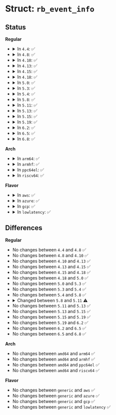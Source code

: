 # Struct: <code>rb_event_info</code>

## Status
<b>Regular</b>
<ul>
<li>
<details>
<summary>In <code>4.4</code>: ✅</summary>

```c
struct rb_event_info {
    u64 ts;
    u64 delta;
    long unsigned int length;
    struct buffer_page *tail_page;
    int add_timestamp;
};
```
</details>
</li>
<li>
<details>
<summary>In <code>4.8</code>: ✅</summary>

```c
struct rb_event_info {
    u64 ts;
    u64 delta;
    long unsigned int length;
    struct buffer_page *tail_page;
    int add_timestamp;
};
```
</details>
</li>
<li>
<details>
<summary>In <code>4.10</code>: ✅</summary>

```c
struct rb_event_info {
    u64 ts;
    u64 delta;
    long unsigned int length;
    struct buffer_page *tail_page;
    int add_timestamp;
};
```
</details>
</li>
<li>
<details>
<summary>In <code>4.13</code>: ✅</summary>

```c
struct rb_event_info {
    u64 ts;
    u64 delta;
    long unsigned int length;
    struct buffer_page *tail_page;
    int add_timestamp;
};
```
</details>
</li>
<li>
<details>
<summary>In <code>4.15</code>: ✅</summary>

```c
struct rb_event_info {
    u64 ts;
    u64 delta;
    long unsigned int length;
    struct buffer_page *tail_page;
    int add_timestamp;
};
```
</details>
</li>
<li>
<details>
<summary>In <code>4.18</code>: ✅</summary>

```c
struct rb_event_info {
    u64 ts;
    u64 delta;
    long unsigned int length;
    struct buffer_page *tail_page;
    int add_timestamp;
};
```
</details>
</li>
<li>
<details>
<summary>In <code>5.0</code>: ✅</summary>

```c
struct rb_event_info {
    u64 ts;
    u64 delta;
    long unsigned int length;
    struct buffer_page *tail_page;
    int add_timestamp;
};
```
</details>
</li>
<li>
<details>
<summary>In <code>5.3</code>: ✅</summary>

```c
struct rb_event_info {
    u64 ts;
    u64 delta;
    long unsigned int length;
    struct buffer_page *tail_page;
    int add_timestamp;
};
```
</details>
</li>
<li>
<details>
<summary>In <code>5.4</code>: ✅</summary>

```c
struct rb_event_info {
    u64 ts;
    u64 delta;
    long unsigned int length;
    struct buffer_page *tail_page;
    int add_timestamp;
};
```
</details>
</li>
<li>
<details>
<summary>In <code>5.8</code>: ✅</summary>

```c
struct rb_event_info {
    u64 ts;
    u64 delta;
    long unsigned int length;
    struct buffer_page *tail_page;
    int add_timestamp;
};
```
</details>
</li>
<li>
<details>
<summary>In <code>5.11</code>: ✅</summary>

```c
struct rb_event_info {
    u64 ts;
    u64 delta;
    u64 before;
    u64 after;
    long unsigned int length;
    struct buffer_page *tail_page;
    int add_timestamp;
};
```
</details>
</li>
<li>
<details>
<summary>In <code>5.13</code>: ✅</summary>

```c
struct rb_event_info {
    u64 ts;
    u64 delta;
    u64 before;
    u64 after;
    long unsigned int length;
    struct buffer_page *tail_page;
    int add_timestamp;
};
```
</details>
</li>
<li>
<details>
<summary>In <code>5.15</code>: ✅</summary>

```c
struct rb_event_info {
    u64 ts;
    u64 delta;
    u64 before;
    u64 after;
    long unsigned int length;
    struct buffer_page *tail_page;
    int add_timestamp;
};
```
</details>
</li>
<li>
<details>
<summary>In <code>5.19</code>: ✅</summary>

```c
struct rb_event_info {
    u64 ts;
    u64 delta;
    u64 before;
    u64 after;
    long unsigned int length;
    struct buffer_page *tail_page;
    int add_timestamp;
};
```
</details>
</li>
<li>
<details>
<summary>In <code>6.2</code>: ✅</summary>

```c
struct rb_event_info {
    u64 ts;
    u64 delta;
    u64 before;
    u64 after;
    long unsigned int length;
    struct buffer_page *tail_page;
    int add_timestamp;
};
```
</details>
</li>
<li>
<details>
<summary>In <code>6.5</code>: ✅</summary>

```c
struct rb_event_info {
    u64 ts;
    u64 delta;
    u64 before;
    u64 after;
    long unsigned int length;
    struct buffer_page *tail_page;
    int add_timestamp;
};
```
</details>
</li>
<li>
<details>
<summary>In <code>6.8</code>: ✅</summary>

```c
struct rb_event_info {
    u64 ts;
    u64 delta;
    u64 before;
    u64 after;
    long unsigned int length;
    struct buffer_page *tail_page;
    int add_timestamp;
};
```
</details>
</li>
</ul>
<b>Arch</b>
<ul>
<li>
<details>
<summary>In <code>arm64</code>: ✅</summary>

```c
struct rb_event_info {
    u64 ts;
    u64 delta;
    long unsigned int length;
    struct buffer_page *tail_page;
    int add_timestamp;
};
```
</details>
</li>
<li>
<details>
<summary>In <code>armhf</code>: ✅</summary>

```c
struct rb_event_info {
    u64 ts;
    u64 delta;
    long unsigned int length;
    struct buffer_page *tail_page;
    int add_timestamp;
};
```
</details>
</li>
<li>
<details>
<summary>In <code>ppc64el</code>: ✅</summary>

```c
struct rb_event_info {
    u64 ts;
    u64 delta;
    long unsigned int length;
    struct buffer_page *tail_page;
    int add_timestamp;
};
```
</details>
</li>
<li>
<details>
<summary>In <code>riscv64</code>: ✅</summary>

```c
struct rb_event_info {
    u64 ts;
    u64 delta;
    long unsigned int length;
    struct buffer_page *tail_page;
    int add_timestamp;
};
```
</details>
</li>
</ul>
<b>Flavor</b>
<ul>
<li>
<details>
<summary>In <code>aws</code>: ✅</summary>

```c
struct rb_event_info {
    u64 ts;
    u64 delta;
    long unsigned int length;
    struct buffer_page *tail_page;
    int add_timestamp;
};
```
</details>
</li>
<li>
<details>
<summary>In <code>azure</code>: ✅</summary>

```c
struct rb_event_info {
    u64 ts;
    u64 delta;
    long unsigned int length;
    struct buffer_page *tail_page;
    int add_timestamp;
};
```
</details>
</li>
<li>
<details>
<summary>In <code>gcp</code>: ✅</summary>

```c
struct rb_event_info {
    u64 ts;
    u64 delta;
    long unsigned int length;
    struct buffer_page *tail_page;
    int add_timestamp;
};
```
</details>
</li>
<li>
<details>
<summary>In <code>lowlatency</code>: ✅</summary>

```c
struct rb_event_info {
    u64 ts;
    u64 delta;
    long unsigned int length;
    struct buffer_page *tail_page;
    int add_timestamp;
};
```
</details>
</li>
</ul>

## Differences
<b>Regular</b>
<ul>
<li>
No changes between <code>4.4</code> and <code>4.8</code> ✅
</li>
<li>
No changes between <code>4.8</code> and <code>4.10</code> ✅
</li>
<li>
No changes between <code>4.10</code> and <code>4.13</code> ✅
</li>
<li>
No changes between <code>4.13</code> and <code>4.15</code> ✅
</li>
<li>
No changes between <code>4.15</code> and <code>4.18</code> ✅
</li>
<li>
No changes between <code>4.18</code> and <code>5.0</code> ✅
</li>
<li>
No changes between <code>5.0</code> and <code>5.3</code> ✅
</li>
<li>
No changes between <code>5.3</code> and <code>5.4</code> ✅
</li>
<li>
No changes between <code>5.4</code> and <code>5.8</code> ✅
</li>
<li>
<details>
<summary>Changed between <code>5.8</code> and <code>5.11</code> ⚠️</summary>
<ul>
<li>
<b>Field added. </b>
<code>u64 before</code>
</li>
<li>
<b>Field added. </b>
<code>u64 after</code>
</li>
</ul>
</details>
</li>
<li>
No changes between <code>5.11</code> and <code>5.13</code> ✅
</li>
<li>
No changes between <code>5.13</code> and <code>5.15</code> ✅
</li>
<li>
No changes between <code>5.15</code> and <code>5.19</code> ✅
</li>
<li>
No changes between <code>5.19</code> and <code>6.2</code> ✅
</li>
<li>
No changes between <code>6.2</code> and <code>6.5</code> ✅
</li>
<li>
No changes between <code>6.5</code> and <code>6.8</code> ✅
</li>
</ul>
<b>Arch</b>
<ul>
<li>
No changes between <code>amd64</code> and <code>arm64</code> ✅
</li>
<li>
No changes between <code>amd64</code> and <code>armhf</code> ✅
</li>
<li>
No changes between <code>amd64</code> and <code>ppc64el</code> ✅
</li>
<li>
No changes between <code>amd64</code> and <code>riscv64</code> ✅
</li>
</ul>
<b>Flavor</b>
<ul>
<li>
No changes between <code>generic</code> and <code>aws</code> ✅
</li>
<li>
No changes between <code>generic</code> and <code>azure</code> ✅
</li>
<li>
No changes between <code>generic</code> and <code>gcp</code> ✅
</li>
<li>
No changes between <code>generic</code> and <code>lowlatency</code> ✅
</li>
</ul>

